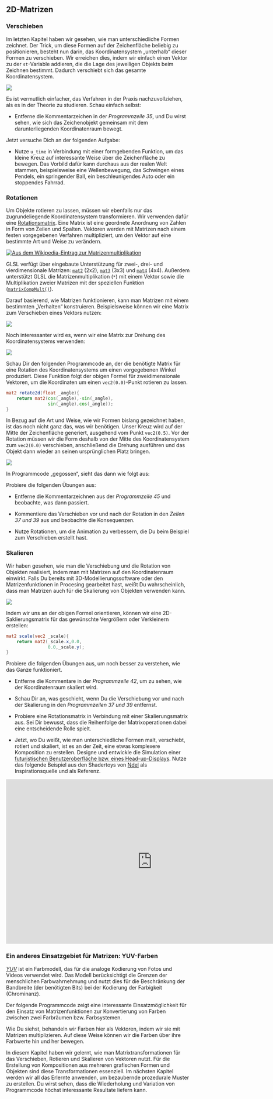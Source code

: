 ## 2D-Matrizen

<canvas id="custom" class="canvas" data-fragment-url="matrix.frag"  width="700px" height="200px"></canvas>

### Verschieben

Im letzten Kapitel haben wir gesehen, wie man unterschiedliche Formen zeichnet. Der Trick, um diese Formen auf der Zeichenfläche beliebig zu positionieren, besteht nun darin, das Koordinatensystem „unterhalb“ dieser Formen zu verschieben. Wir erreichen dies, indem wir einfach einen Vektor zu der ```st```-Variable addieren, die die Lage des jeweiligen Objekts beim Zeichnen bestimmt. Dadurch verschiebt sich das gesamte Koordinatensystem.

![](translate.jpg)

Es ist vermutlich einfacher, das Verfahren in der Praxis nachzuvollziehen, als es in der Theorie zu studieren. Schau einfach selbst:

* Entferne die Kommentarzeichen in der *Programmzeile 35*, und Du wirst sehen, wie sich das Zeichenobjekt gemeinsam mit dem darunterliegenden Koordinatenraum bewegt.

<div class="codeAndCanvas" data="cross-translate.frag"></div>

Jetzt versuche Dich an der folgenden Aufgabe:

* Nutze ```u_time``` in Verbindung mit einer formgebenden Funktion, um das kleine Kreuz auf interessante Weise über die Zeichenfläche zu bewegen. Das Vorbild dafür kann durchaus aus der realen Welt stammen, beispielsweise eine Wellenbewegung, das Schwingen eines Pendels, ein springender Ball, ein beschleunigendes Auto oder ein stoppendes Fahrrad.

### Rotationen

Um Objekte rotieren zu lassen, müssen wir ebenfalls nur das zugrundeliegende Koordinatensystem transformieren. Wir verwenden dafür eine [Rotationsmatrix](http://de.wikipedia.org/wiki/Matrix_(Mathematik)). Eine Matrix ist eine geordnete Anordnung von Zahlen in Form von Zeilen und Spalten. Vektoren werden mit Matrizen nach einem festen vorgegebenen Verfahren multipliziert, um den Vektor auf eine bestimmte Art und Weise zu verändern.

[![Aus dem Wikipedia-Eintrag zur Matrizenmultiplikation](matrixes.png)](http://de.wikipedia.org/wiki/Matrizenmultiplikation)

GLSL verfügt über eingebaute Unterstützung für zwei-, drei- und vierdimensionale Matrizen: [```mat2```](../glossary/?search=mat2) (2x2), [```mat3```](../glossary/?search=mat3) (3x3) und [```mat4```](../glossary/?search=mat4) (4x4). Außerdem unterstützt GLSL die Matrizenmultiplikation (```*```) mit einem Vektor sowie die Multiplikation zweier Matrizen mit der speziellen Funktion ([```matrixCompMult()```](../glossary/?search=matrixCompMult)).

Darauf basierend, wie Matrizen funktionieren, kann man Matrizen mit einem bestimmten „Verhalten“ konstruieren. Beispielsweise können wir eine Matrix zum Verschieben eines Vektors nutzen:

![](3dtransmat.png)

Noch interessanter wird es, wenn wir eine Matrix zur Drehung des Koordinatensystems verwenden:

![](rotmat.png)

Schau Dir den folgenden Programmcode an, der die benötigte Matrix für eine Rotation des Koordinatensystems um einen vorgegebenen Winkel produziert. Diese Funktion folgt der obigen Formel für zweidimensionale Vektoren, um die Koordinaten um einen ```vec2(0.0)```-Punkt rotieren zu lassen.

```glsl
mat2 rotate2d(float _angle){
    return mat2(cos(_angle),-sin(_angle),
                sin(_angle),cos(_angle));
}
```

In Bezug auf die Art und Weise, wie wir Formen bislang gezeichnet haben, ist das noch nicht ganz das, was wir benötigen. Unser Kreuz wird auf der Mitte der Zeichenfläche generiert, ausgehend vom Punkt ```vec2(0.5)```. Vor der Rotation müssen wir die Form deshalb von der Mitte des Koordinatensystem zum ```vec2(0.0)``` verschieben, anschließend die Drehung ausführen und das Objekt dann wieder an seinen ursprünglichen Platz bringen.

![](rotate.jpg)

In Programmcode „gegossen“, sieht das dann wie folgt aus:

<div class="codeAndCanvas" data="cross-rotate.frag"></div>

Probiere die folgenden Übungen aus:

* Entferne die Kommentarzeichnen aus der *Programmzeile 45* und beobachte, was dann passiert.

* Kommentiere das Verschieben vor und nach der Rotation in den *Zeilen 37 und 39* aus und beobachte die Konsequenzen.

* Nutze Rotationen, um die Animation zu verbessern, die Du beim Beispiel zum Verschieben erstellt hast.

### Skalieren

Wir haben gesehen, wie man die Verschiebung und die Rotation von Objekten realisiert, indem man mit Matrizen auf den Koordinatenraum einwirkt. Falls Du bereits mit 3D-Modellierungssoftware oder den Matrizenfunktionen in Procesing gearbeitet hast, weißt Du wahrscheinlich, dass man Matrizen auch für die Skalierung von Objekten verwenden kann.

![](scale.png)

Indem wir uns an der obigen Formel orientieren, können wir eine 2D-Saklierungsmatrix für das gewünschte Vergrößern oder Verkleinern erstellen:

```glsl
mat2 scale(vec2 _scale){
    return mat2(_scale.x,0.0,
                0.0,_scale.y);
}
```

<div class="codeAndCanvas" data="cross-scale.frag"></div>

Probiere die folgenden Übungen aus, um noch besser zu verstehen, wie das Ganze funktioniert.

* Entferne die Kommentare in der *Programmzeile 42*, um zu sehen, wie der Koordinatenraum skaliert wird.

* Schau Dir an, was geschieht, wenn Du die Verschiebung vor und nach der Skalierung in den *Programmzeilen 37 und 39* entfernst.

* Probiere eine Rotationsmatrix in Verbindung mit einer Skalierungsmatrix aus. Sei Dir bewusst, dass die Reihenfolge der Matrixoperationen dabei eine entscheidende Rolle spielt.

* Jetzt, wo Du weißt, wie man unterschiedliche Formen malt, verschiebt, rotiert und skaliert, ist es an der Zeit, eine etwas komplexere Komposition zu erstellen. Designe und entwickle die Simulation einer [futuristischen Benutzeroberfläche bzw. eines Head-up-Displays](https://www.pinterest.com/patriciogonzv/huds/). Nutze das folgende Beispiel aus den Shadertoys von [Ndel](https://www.shadertoy.com/user/ndel) als Inspirationsquelle und als Referenz.

<iframe width="800" height="450" frameborder="0" src="https://www.shadertoy.com/embed/4s2SRt?gui=true&t=10&paused=true" allowfullscreen></iframe>

### Ein anderes Einsatzgebiet für Matrizen: YUV-Farben

[*YUV*](https://de.wikipedia.org/wiki/YUV-Farbmodell) ist ein Farbmodell, das für die analoge Kodierung von Fotos und Videos verwendet wird. Das Modell berücksichtigt die Grenzen der menschlichen Farbwahrnehmung und nutzt dies für die Beschränkung der Bandbreite (der benötigten Bits) bei der Kodierung der Farbigkeit (Chrominanz).

Der folgende Programmcode zeigt eine interessante Einsatzmöglichkeit für den Einsatz von Matrizenfunktionen zur Konvertierung von Farben zwischen zwei Farbräumen bzw. Farbsystemen.

<div class="codeAndCanvas" data="yuv.frag"></div>

Wie Du siehst, behandeln wir Farben hier als Vektoren, indem wir sie mit Matrizen multiplizieren. Auf diese Weise können wir die Farben über ihre Farbwerte hin und her bewegen.

In diesem Kapitel haben wir gelernt, wie man Matrixtransformationen für das Verschieben, Rotieren und Skalieren von Vektoren nutzt. Für die Erstellung von Kompositionen aus mehreren grafischen Formen und Objekten sind diese Transformationen essenziell. Im nächsten Kapitel werden wir all das Erlernte anwenden, um bezaubernde prozedurale Muster zu erstellen. Du wirst sehen, dass die Wiederholung und Variation von Programmcode höchst interessante Resultate liefern kann.
